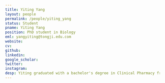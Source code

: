 ```yaml
---
title: Yiting Yang
layout: people
permalink: /people/yiting_yang
status: Student
pname: Yiting Yang
position: PhD student in Biology
eml: yangyiting@tongji.edu.com
website: 
cv: 
github: 
linkedin:
google_scholar: 
twitter: 
instagram:
desp: Yiting graduated with a bachelor's degree in Clinical Pharmacy from China Pharmaceutical University in 2014. In 2017, she completed a master's degree in Pathology and Pathophysiology at Tongji University. After that, she has employed at the Shanghai Institute for Biomedical and Pharmaceutical Technologies. Currently, Yiting is pursuing a Doctorate at Tongji University, Zhang Yunfang's lab. Yiting's research mainly focus on spermatogenesis, infertility, and RNA modifications.
---
```

